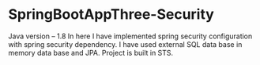 # SpringBootAppThree-Security

Java version – 1.8
In here I have implemented spring security configuration with spring security dependency.
I have used external SQL data base in memory data base and JPA.
Project is built in STS.
